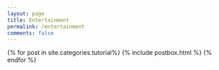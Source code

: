 ```yaml
---
layout: page
title: Entertainment
permalink: /entertainment
comments: false
---
```

<div class="row listrecent"> 
{% for post in site.categories.tutorial%} {% include postbox.html %} {% endfor %}
